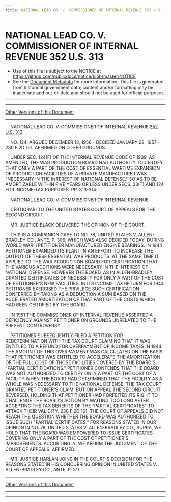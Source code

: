 ```yaml
---
title: NATIONAL LEAD CO. V. COMMISSIONER OF INTERNAL REVENUE 352 U.S. 313
---
```


# NATIONAL LEAD CO. V. COMMISSIONER OF INTERNAL REVENUE 352 U.S. 313

* Use of this file is subject to the NOTICE at https://github.com/publicdocs/notice/blob/master/NOTICE
* See the [Document Metadata](../../../index.md) for more information.
  This file is generated from historical government data; content and/or formatting may be inaccurate and out-of-date and should not be used for official purposes.

----------
----------

[Other Versions of this Document](https://publicdocs.github.io/go/links?ns=uslm-x&ref=%2Fus%2Fcourts%2Fscotus%2FusReporter%2F352%2F313)

----------

    NATIONAL LEAD CO. V. COMMISSIONER OF INTERNAL REVENUE [352 U.S. 313][/us/courts/scotus/usReporter/352/313]

    NO. 124.  ARGUED DECEMBER 13, 1956 - DECIDED JANUARY 22, 1957 - 230 F.2D 161, AFFIRMED ON OTHER GROUNDS.

    UNDER SEC. 124(F) OF THE INTERNAL REVENUE CODE OF 1939, AS AMENDED, THE WAR PRODUCTION BOARD HAD AUTHORITY TO CERTIFY THAT ONLY A PART OF THE COST OF ESSENTIAL WARTIME EXPANSION OF PRODUCTION FACILITIES OF A PRIVATE MANUFACTURER WAS "NECESSARY IN THE INTEREST OF NATIONAL DEFENSE," SO AS TO BE AMORTIZABLE WITHIN FIVE YEARS OR LESS UNDER SECS. 23(T) AND 124 FOR INCOME-TAX PURPOSES.  PP. 313-314.

    NATIONAL LEAD CO. V. COMMISSIONER OF INTERNAL REVENUE.

    CERTIORARI TO THE UNITED STATES COURT OF APPEALS FOR THE SECOND CIRCUIT.

    MR. JUSTICE BLACK DELIVERED THE OPINION OF THE COURT.

    THIS IS A COMPANION CASE TO NO. 78, UNITED STATES V. ALLEN-BRADLEY CO., ANTE, P. 306, WHICH WAS ALSO DECIDED TODAY.  DURING WORLD WAR II PETITIONER MANUFACTURED ENGINE BEARINGS.  IN 1944 PETITIONER EXPANDED ITS PLANT IN AN EFFORT TO INCREASE THE OUTPUT OF THESE ESSENTIAL WAR PRODUCTS.  AT THE SAME TIME IT APPLIED TO THE WAR PRODUCTION BOARD FOR CERTIFICATION THAT THE VARIOUS ADDITIONS WERE NECESSARY IN THE INTEREST OF NATIONAL DEFENSE.  HOWEVER THE BOARD, AS IN ALLEN-BRADLEY, GRANTED CERTIFICATES OF NECESSITY FOR ONLY A PART OF THE COST OF PETITIONER'S NEW FACILITIES.  IN ITS INCOME TAX RETURN FOR 1944 PETITIONER EXERCISED THE PRIVILEGE SUCH CERTIFICATION CONFERRED BY TAKING AS A DEDUCTION A SUM BASED ON THE ACCELERATED AMORTIZATION OF THAT PART OF THE COSTS WHICH HAD BEEN CERTIFIED BY THE BOARD.

    IN 1951 THE COMMISSIONER OF INTERNAL REVENUE ASSERTED A DEFICIENCY AGAINST PETITIONER ON GROUNDS UNRELATED TO THE PRESENT CONTROVERSY.

    PETITIONER SUBSEQUENTLY FILED A PETITION FOR REDETERMINATION WITH THE TAX COURT CLAIMING THAT IT WAS ENTITLED TO A REFUND FOR OVERPAYMENT OF INCOME TAXES IN 1944.  THE AMOUNT OF THIS OVERPAYMENT WAS CALCULATED ON THE BASIS THAT PETITIONER WAS ENTITLED TO ACCELERATE THE AMORTIZATION OF THE FULL COST OF THOSE FACILITIES COVERED BY THE BOARD'S "PARTIAL CERTIFICATIONS."  PETITIONER CONTENDS THAT THE BOARD WAS NOT AUTHORIZED TO CERTIFY ONLY A PART OF THE COST OF A FACILITY WHEN THE BOARD HAD DETERMINED THAT THE FACILITY AS A WHOLE WAS NECESSARY TO THE NATIONAL DEFENSE.  THE TAX COURT GRANTED PETITIONER'S CLAIM, BUT ON APPEAL THE SECOND CIRCUIT REVERSED, HOLDING THAT PETITIONER HAD FORFEITED ITS RIGHT TO CHALLENGE THE BOARD'S ACTION BY WAITING TOO LONG AFTER ACCEPTING THE TAX BENEFITS OF THE "PARTIAL CERTIFICATES" TO ATTACK THEIR VALIDITY.  230 F.2D 161.  THE COURT OF APPEALS DID NOT REACH THE QUESTION WHETHER THE BOARD WAS AUTHORIZED TO ISSUE SUCH "PARTIAL CERTIFICATES."  FOR REASONS STATED IN OUR OPINION IN NO. 78, UNITED STATES V. ALLEN-BRADLEY CO., SUPRA, WE HOLD THAT THE BOARD WAS EMPOWERED TO ISSUE CERTIFICATES COVERING ONLY A PART OF THE COST OF PETITIONER'S IMPROVEMENTS.  ACCORDINGLY, WE AFFIRM THE JUDGMENT OF THE COURT OF APPEALS.  AFFIRMED.

    MR. JUSTICE HARLAN JOINS IN THE COURT'S DECISION FOR THE REASONS STATED IN HIS CONCURRING OPINION IN UNITED STATES V. ALLEN-BRADLEY CO., ANTE, P. 311.

----------

[Other Versions of this Document](https://publicdocs.github.io/go/links?ns=uslm-x&ref=%2Fus%2Fcourts%2Fscotus%2FusReporter%2F352%2F313)

----------
----------

[/us/courts/scotus/usReporter/352/313]: https://publicdocs.github.io/go/links?ns=uslm-x&ref=%2Fus%2Fcourts%2Fscotus%2FusReporter%2F352%2F313


